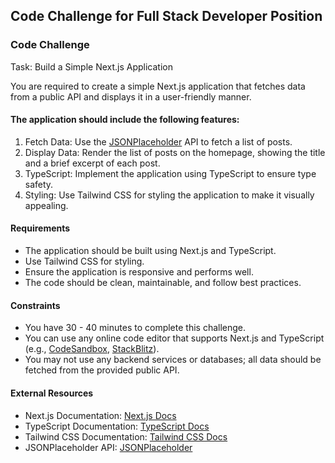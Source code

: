 ## Code Challenge for Full Stack Developer Position

### Code Challenge

 Task: Build a Simple Next.js Application

You are required to create a simple Next.js application that fetches data from a public API and displays it in a user-friendly manner. 


#### The application should include the following features:

1.  Fetch Data: Use the [JSONPlaceholder](https://jsonplaceholder.typicode.com/) API to fetch a list of posts.
2.  Display Data: Render the list of posts on the homepage, showing the title and a brief excerpt of each post.
3.  TypeScript: Implement the application using TypeScript to ensure type safety.
4.  Styling: Use Tailwind CSS for styling the application to make it visually appealing.

#### Requirements

*   The application should be built using Next.js and TypeScript.
*   Use Tailwind CSS for styling.
*   Ensure the application is responsive and performs well.
*   The code should be clean, maintainable, and follow best practices.

#### Constraints

*   You have 30 - 40  minutes to complete this challenge.
*   You can use any online code editor that supports Next.js and TypeScript (e.g., [CodeSandbox](https://codesandbox.io/), [StackBlitz](https://stackblitz.com/)).
*   You may not use any backend services or databases; all data should be fetched from the provided public API.

#### External Resources

*   Next.js Documentation: [Next.js Docs](https://nextjs.org/docs)
*   TypeScript Documentation: [TypeScript Docs](https://www.typescriptlang.org/docs/)
*   Tailwind CSS Documentation: [Tailwind CSS Docs](https://tailwindcss.com/docs)
*   JSONPlaceholder API: [JSONPlaceholder](https://jsonplaceholder.typicode.com/)
